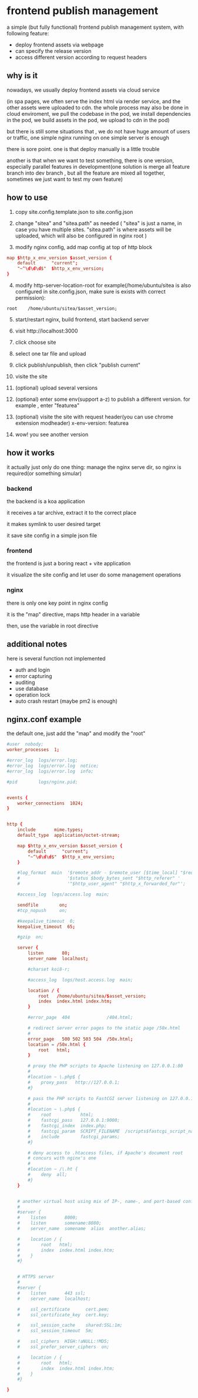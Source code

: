 # frontend publish management

a simple (but fully functional) frontend publish management system, with following feature:

- deploy frontend assets via webpage
- can specify the release version
- access different version according to request headers

## why is it

nowadays, we usually deploy frontend assets via cloud service

(in spa pages, we often serve the index html via render service, and the other assets were uploaded to cdn. the whole process may also be done in cloud enviroment, we pull the codebase in the pod, we install dependencies in the pod, we build assets in the pod, we upload to cdn in the pod)

but there is still some situations that , we do not have huge amount of users or traffic, one simple nginx running on one simple server is enough

there is sore point. one is that deploy manually is a little trouble

another is that when we want to test something, there is one version, especially parallel features in development(one solution is merge all feature branch into dev branch , but all the feature are mixed all together, sometimes we just want to test my own feature)

## how to use

1. copy site.config.template.json to site.config.json

2. change "sitea" and "sitea.path" as needed ( "sitea" is just a name, in case you have multiple sites. "sitea.path" is where assets will be uploaded, which will also be configured in nginx root )

3. modify nginx config, add map config at top of http block

```conf
map $http_x_env_version $asset_version {
    default      "current";
    "~^\d\d\d$"  $http_x_env_version;
}
```

4. modify http-server-location-root for example(/home/ubuntu/sitea is also configured in site.config.json, make sure is exists with correct permission):

```
root    /home/ubuntu/sitea/$asset_version;
```

5. start/restart nginx, build frontend, start backend server

6. visit http://localhost:3000

7. click choose site

8. select one tar file and upload

9. click publish/unpublish, then click "publish current"

10. visite the site

11. (optional) upload several versions

12. (optional) enter some env(support a-z) to publish a different version. for example , enter "featurea"

13. (optional) visite the site with request header(you can use chrome extension modheader) x-env-version: featurea

14. wow! you see another version

## how it works

it actually just only do one thing: manage the nginx serve dir, so nginx is required(or something simular)

### backend

the backend is a koa application

it receives a tar archive, extract it to the correct place

it makes symlink to user desired target

it save site config in a simple json file

### frontend

the frontend is just a boring react + vite application

it visualize the site config and let user do some management operations

### nginx

there is only one key point in nginx config

it is the "map" directive, maps http header in a variable

then, use the variable in root directive

## additional notes

here is several function not implemented

- auth and login
- error capturing
- auditing
- use database
- operation lock
- auto crash restart (maybe pm2 is enough)

## nginx.conf example

the default one, just add the "map" and modify the "root"

```conf
#user  nobody;
worker_processes  1;

#error_log  logs/error.log;
#error_log  logs/error.log  notice;
#error_log  logs/error.log  info;

#pid        logs/nginx.pid;


events {
    worker_connections  1024;
}


http {
    include       mime.types;
    default_type  application/octet-stream;

    map $http_x_env_version $asset_version {
        default      "current";
        "~^\d\d\d$"  $http_x_env_version;
    }

    #log_format  main  '$remote_addr - $remote_user [$time_local] "$request" '
    #                  '$status $body_bytes_sent "$http_referer" '
    #                  '"$http_user_agent" "$http_x_forwarded_for"';

    #access_log  logs/access.log  main;

    sendfile        on;
    #tcp_nopush     on;

    #keepalive_timeout  0;
    keepalive_timeout  65;

    #gzip  on;

    server {
        listen       80;
        server_name  localhost;

        #charset koi8-r;

        #access_log  logs/host.access.log  main;

        location / {
            root   /home/ubuntu/sitea/$asset_version;
            index  index.html index.htm;
        }

        #error_page  404              /404.html;

        # redirect server error pages to the static page /50x.html
        #
        error_page   500 502 503 504  /50x.html;
        location = /50x.html {
            root   html;
        }

        # proxy the PHP scripts to Apache listening on 127.0.0.1:80
        #
        #location ~ \.php$ {
        #    proxy_pass   http://127.0.0.1;
        #}

        # pass the PHP scripts to FastCGI server listening on 127.0.0.1:9000
        #
        #location ~ \.php$ {
        #    root           html;
        #    fastcgi_pass   127.0.0.1:9000;
        #    fastcgi_index  index.php;
        #    fastcgi_param  SCRIPT_FILENAME  /scripts$fastcgi_script_name;
        #    include        fastcgi_params;
        #}

        # deny access to .htaccess files, if Apache's document root
        # concurs with nginx's one
        #
        #location ~ /\.ht {
        #    deny  all;
        #}
    }


    # another virtual host using mix of IP-, name-, and port-based configuration
    #
    #server {
    #    listen       8000;
    #    listen       somename:8080;
    #    server_name  somename  alias  another.alias;

    #    location / {
    #        root   html;
    #        index  index.html index.htm;
    #    }
    #}


    # HTTPS server
    #
    #server {
    #    listen       443 ssl;
    #    server_name  localhost;

    #    ssl_certificate      cert.pem;
    #    ssl_certificate_key  cert.key;

    #    ssl_session_cache    shared:SSL:1m;
    #    ssl_session_timeout  5m;

    #    ssl_ciphers  HIGH:!aNULL:!MD5;
    #    ssl_prefer_server_ciphers  on;

    #    location / {
    #        root   html;
    #        index  index.html index.htm;
    #    }
    #}

}

```
